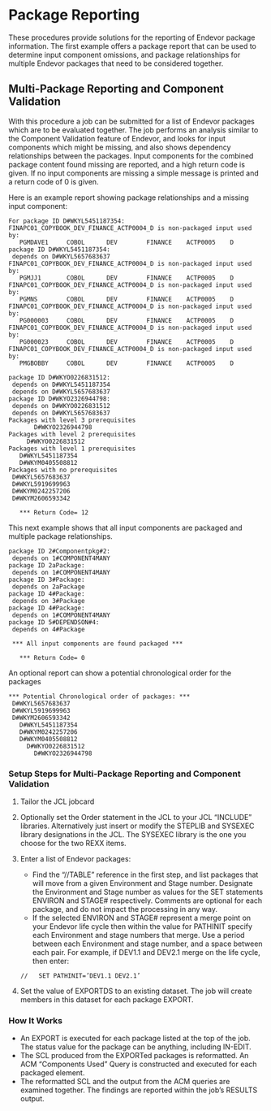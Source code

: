 # Package Reporting
These procedures provide solutions for the reporting of Endevor package information. The first example offers a package report that can be used to determine input component omissions, and package relationships for multiple Endevor packages that need to be considered together.

## Multi-Package Reporting and Component Validation
With this procedure a job can be submitted for a list of Endevor packages which are to be evaluated together. The job performs an analysis similar to the Component Validation feature of Endevor, and looks for input components which might be missing, and also shows dependency relationships between the packages. Input components for the combined package content found missing are reported, and a high return code is given. If no input components are missing a simple message is printed and a return code of 0 is given.

Here is an example report showing package relationships and a missing input component:
```
For package ID D#WKYL5451187354:                                       
FINAPC01_COPYBOOK_DEV_FINANCE_ACTP0004_D is non-packaged input used by:
   PGMDAVE1     COBOL      DEV        FINANCE    ACTP0005    D         
package ID D#WKYL5451187354:                                           
 depends on D#WKYL5657683637                                           
FINAPC01_COPYBOOK_DEV_FINANCE_ACTP0004_D is non-packaged input used by:
   PGMJJ1       COBOL      DEV        FINANCE    ACTP0005    D         
FINAPC01_COPYBOOK_DEV_FINANCE_ACTP0004_D is non-packaged input used by:
   PGMNS        COBOL      DEV        FINANCE    ACTP0005    D         
FINAPC01_COPYBOOK_DEV_FINANCE_ACTP0004_D is non-packaged input used by:
   PG000003     COBOL      DEV        FINANCE    ACTP0005    D         
FINAPC01_COPYBOOK_DEV_FINANCE_ACTP0004_D is non-packaged input used by:
   PG000023     COBOL      DEV        FINANCE    ACTP0005    D         
FINAPC01_COPYBOOK_DEV_FINANCE_ACTP0004_D is non-packaged input used by:
   PMGBOBBY     COBOL      DEV        FINANCE    ACTP0005    D         

package ID D#WKYO0226831512:                     
 depends on D#WKYL5451187354                     
 depends on D#WKYL5657683637                     
package ID D#WKYO2326944798:                     
 depends on D#WKYO0226831512                     
 depends on D#WKYL5657683637                     
Packages with level 3 prerequisites              
       D#WKYO2326944798                          
Packages with level 2 prerequisites              
     D#WKYO0226831512                            
Packages with level 1 prerequisites              
   D#WKYL5451187354                              
   D#WKYM0405508812                              
Packages with no prerequisites                   
 D#WKYL5657683637                                
 D#WKYL5919699963                                
 D#WKYM0242257206                                
 D#WKYM2606593342                                
                                                 
   *** Return Code= 12                           
```

This next example shows that all input components are packaged and multiple package relationships. 

```
package ID 2#Componentpkg#2:                        
 depends on 1#COMPONENT4MANY     
package ID 2aPackage:                        
 depends on 1#COMPONENT4MANY        
package ID 3#Package:                        
 depends on 2aPackage               
package ID 4#Package:                        
 depends on 3#Package     
package ID 4#Package:                        
 depends on 1#COMPONENT4MANY
package ID 5#DEPENDSON#4:                        
 depends on 4#Package
  
 *** All input components are found packaged ***    
                                                     
   *** Return Code= 0    
```
An optional report can show a potential chronological order for the packages


```
*** Potential Chronological order of packages: *** 
 D#WKYL5657683637                                  
 D#WKYL5919699963                                  
 D#WKYM2606593342                                  
   D#WKYL5451187354                                
   D#WKYM0242257206                                
   D#WKYM0405508812                                
     D#WKYO0226831512                              
       D#WKYO2326944798                            
```


### Setup Steps for Multi-Package Reporting and Component Validation

1. Tailor the JCL jobcard
2. Optionally set the Order statement in the JCL to your JCL “INCLUDE” libraries. Alternatively just insert or modify the STEPLIB and SYSEXEC library designations in the JCL. The SYSEXEC library is the one you choose for the two REXX items.
3. Enter a list of Endevor packages:
   - Find the “//TABLE” reference in the first step, and list packages that will move from a given Environment and Stage number. Designate the Environment and Stage number as values for the SET statements ENVIRON and STAGE# respectively. Comments are optional for each package, and do not impact the processing in any way.
   - If the selected ENVIRON and STAGE# represent a merge point on your Endevor life cycle then within the value for PATHINIT specify each Environment and stage numbers that merge. Use a period between each Environment and stage number, and a space between each pair. For example, if DEV1.1 and DEV2.1 merge on the life cycle, then enter:

   `//   SET PATHINIT=’DEV1.1 DEV2.1’`
4. Set the value of EXPORTDS to an existing dataset. The job will create members in this dataset for each package EXPORT.

### How It Works
- An EXPORT is executed for each package listed at the top of the job. The status value for the package can be anything, including IN-EDIT.
- The SCL produced from the EXPORTed packages is reformatted. An ACM “Components Used” Query is constructed and executed for each packaged element.
- The reformatted SCL and the output from the ACM queries are examined together. The findings are reported within the job’s RESULTS output.
